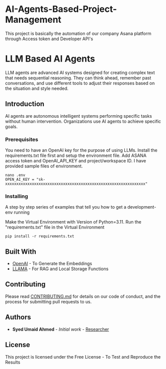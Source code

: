 # AI-Agents-Based-Project-Management
This project is basically the automation of our company Asana platform through Access token and Developer API's

# LLM Based AI Agents

LLM agents are advanced AI systems designed for creating complex text that needs sequential reasoning. They can think ahead, remember past conversations, and use different tools to adjust their responses based on the situation and style needed.

## Introduction
AI agents are autonomous intelligent systems performing specific tasks without human intervention. Organizations use AI agents to achieve specific goals. 

### Prerequisites

You need to have an OpenAI key for the purpose of using LLMs. Install the requirements.txt file first and setup the environment file. Add ASANA access token and OpenAI_API_KEY and project/workspace ID. I have provided sample files of environment.

```
nano .env
OPEN_AI_KEY = "sk-xxxxxxxxxxxxxxxxxxxxxxxxxxxxxxxxxxxxxxxxxxxxxxxxxxxxxxxxxxxxxxx"
```

### Installing

A step by step series of examples that tell you how to get a development-env running

Make the Virtual Environment with Version of Python=3.11. Run the "requirements.txt" file in the Virtual Environment

```
pip install -r requirements.txt
```




## Built With

* [OpenAI](http://www.dropwizard.io/1.0.2/docs/) - To Generate the Embeddings
* [LLAMA](https://docs.llamaindex.ai/en/stable/) - For RAG and Local Storage Functions

## Contributing

Please read [CONTRIBUTING.md](https://gist.github.com/PurpleBooth/b24679402957c63ec426) for details on our code of conduct, and the process for submitting pull requests to us.


## Authors

* **Syed Umaid Ahmed** - *Initial work* - [Researcher](https://github.com/SyedUmaidAhmed)


## License

This project is licensed under the Free License - To Test and Reproduce the Results


